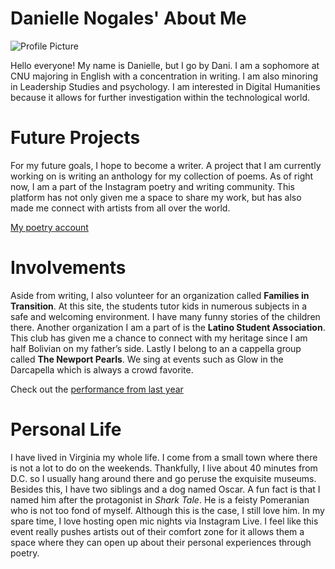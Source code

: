 # Danielle Nogales' About Me

![Profile Picture](https://DanielleNogales.github.io/danielle-nogales-CNU/images/Profilepicture.jpg)

Hello everyone! My name is Danielle, but I go by Dani. I am a sophomore at CNU majoring in English with a concentration in writing. I am also minoring in Leadership Studies and psychology. I am interested in Digital Humanities because it allows for further investigation within the technological world. 

# Future Projects
For my future goals, I hope to become a writer. A project that I am currently working on is writing an anthology for my collection of poems. As of right now, I am a part of the Instagram poetry and writing community. This platform has not only given me a space to share my work, but has also made me connect with artists from all over the world.  

[My poetry account](https://www.instagram.com/lnr_poetry/)

# Involvements
Aside from writing, I also volunteer for an organization called **Families in Transition**. At this site, the students tutor kids in numerous subjects in a safe and welcoming environment. I have many funny stories of the children there. Another organization I am a part of is the **Latino Student Association**. This club has given me a chance to connect with my heritage since I am half Bolivian on my father’s side. Lastly I belong to an a cappella group called **The Newport Pearls**. We sing at events such as Glow in the Darcapella which is always a crowd favorite. 

Check out the [performance from last year][performance]

[performance]: https://www.facebook.com/watch/?v=1400384623463416

# Personal Life
I have lived in Virginia my whole life. I come from a small town where there is not a lot to do on the weekends. Thankfully, I live about 40 minutes from D.C. so I usually hang around there and go peruse the exquisite museums. Besides this, I have two siblings and a dog named Oscar. A fun fact is that I named him after the protagonist in _Shark Tale_. He is a feisty Pomeranian who is not too fond of myself. Although this is the case, I still love him. In my spare time, I love hosting open mic nights via Instagram Live. I feel like this event really pushes artists out of their comfort zone for it allows them a space where they can open up about their personal experiences through poetry. 


